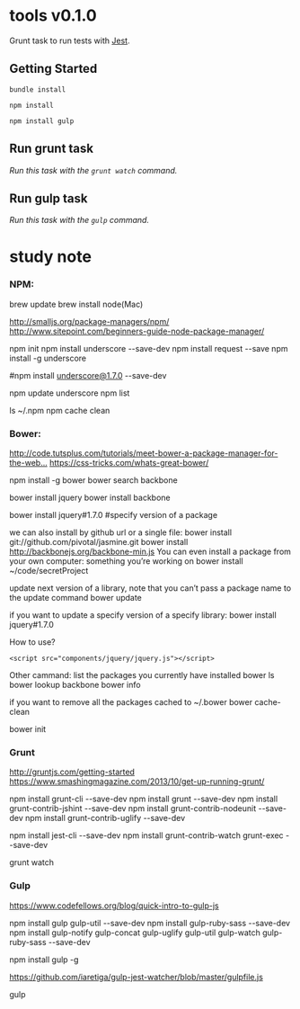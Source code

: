 # tools v0.1.0

Grunt task to run tests with [Jest](http://facebook.github.io/jest/).


## Getting Started

```shell
bundle install
```


```shell
npm install
```

```shell
npm install gulp
```



## Run grunt task
_Run this task with the `grunt watch` command._


## Run gulp task
_Run this task with the `gulp` command._




# study note

### NPM:
brew update
brew install node(Mac)

http://smalljs.org/package-managers/npm/
http://www.sitepoint.com/beginners-guide-node-package-manager/


npm init
npm install underscore --save-dev
npm install request --save
npm install -g underscore 

#npm install underscore@1.7.0 --save-dev

npm update underscore
npm list

ls ~/.npm
npm cache clean



### Bower:
http://code.tutsplus.com/tutorials/meet-bower-a-package-manager-for-the-web…
https://css-tricks.com/whats-great-bower/

npm install -g bower
bower search backbone

bower install jquery
bower install backbone

bower install jquery#1.7.0 #specify version of a package

we can also install by github url or a single file:
bower install git://github.com/pivotal/jasmine.git
bower install http://backbonejs.org/backbone-min.js
You can even install a package from your own computer: something you’re working on
bower install ~/code/secretProject

update next version of a library, note that you can’t pass a package name to the update command 
bower update

if you want to update a specify version of a specify library:
bower install jquery#1.7.0

How to use?
```
<script src="components/jquery/jquery.js"></script>
```
Other cammand:
list the packages you currently have installed
bower ls
bower lookup backbone
bower info

if you want to remove all the packages cached to ~/.bower
bower cache-clean

bower init




### Grunt
http://gruntjs.com/getting-started
https://www.smashingmagazine.com/2013/10/get-up-running-grunt/


npm install grunt-cli --save-dev
npm install grunt --save-dev
npm install grunt-contrib-jshint --save-dev
npm install grunt-contrib-nodeunit --save-dev
npm install grunt-contrib-uglify --save-dev

npm install jest-cli --save-dev
npm install grunt-contrib-watch grunt-exec --save-dev

grunt watch



### Gulp
https://www.codefellows.org/blog/quick-intro-to-gulp-js

npm install gulp gulp-util --save-dev
npm install gulp-ruby-sass --save-dev
npm install gulp-notify gulp-concat gulp-uglify gulp-util gulp-watch gulp-ruby-sass --save-dev

npm install gulp -g

https://github.com/iaretiga/gulp-jest-watcher/blob/master/gulpfile.js

gulp

